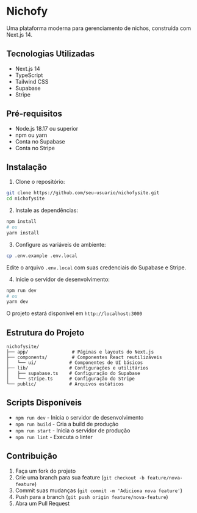 # Nichofy

Uma plataforma moderna para gerenciamento de nichos, construída com Next.js 14.

## Tecnologias Utilizadas

- Next.js 14
- TypeScript
- Tailwind CSS
- Supabase
- Stripe

## Pré-requisitos

- Node.js 18.17 ou superior
- npm ou yarn
- Conta no Supabase
- Conta no Stripe

## Instalação

1. Clone o repositório:
```bash
git clone https://github.com/seu-usuario/nichofysite.git
cd nichofysite
```

2. Instale as dependências:
```bash
npm install
# ou
yarn install
```

3. Configure as variáveis de ambiente:
```bash
cp .env.example .env.local
```
Edite o arquivo `.env.local` com suas credenciais do Supabase e Stripe.

4. Inicie o servidor de desenvolvimento:
```bash
npm run dev
# ou
yarn dev
```

O projeto estará disponível em `http://localhost:3000`

## Estrutura do Projeto

```
nichofysite/
├── app/                # Páginas e layouts do Next.js
├── components/         # Componentes React reutilizáveis
│   └── ui/            # Componentes de UI básicos
├── lib/               # Configurações e utilitários
│   ├── supabase.ts    # Configuração do Supabase
│   └── stripe.ts      # Configuração do Stripe
└── public/            # Arquivos estáticos
```

## Scripts Disponíveis

- `npm run dev` - Inicia o servidor de desenvolvimento
- `npm run build` - Cria a build de produção
- `npm run start` - Inicia o servidor de produção
- `npm run lint` - Executa o linter

## Contribuição

1. Faça um fork do projeto
2. Crie uma branch para sua feature (`git checkout -b feature/nova-feature`)
3. Commit suas mudanças (`git commit -m 'Adiciona nova feature'`)
4. Push para a branch (`git push origin feature/nova-feature`)
5. Abra um Pull Request 